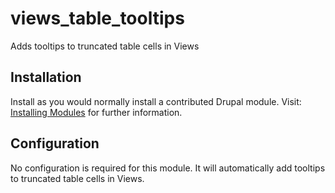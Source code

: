 # views_table_tooltips
Adds tooltips to truncated table cells in Views

## Installation

Install as you would normally install a contributed Drupal module. Visit: [Installing Modules](https://www.drupal.org/docs/extending-drupal/installing-modules)
for further information.

## Configuration
No configuration is required for this module. It will automatically add tooltips to truncated table cells in Views.
